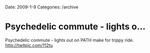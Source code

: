 Date: 2009-1-9
Categories: /archive

# Psychedelic commute - lights o...

Psychedelic commute - lights out on PATH make for trippy ride.  <a href="http://twitpic.com/112tu" rel="nofollow">http://twitpic.com/112tu</a>
